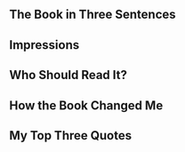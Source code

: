## The Book in Three Sentences

## Impressions

## Who Should Read It?

## How the Book Changed Me

## My Top Three Quotes